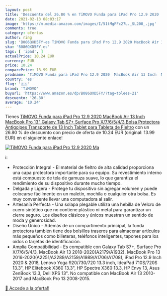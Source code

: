 ```yaml
---
layout: post
title: 'Descuento del 26.80 % en TiMOVO Funda para iPad Pro 12.9 2020  Ma'
date: 2021-02-13 08:03:17
image: 'https://m.media-amazon.com/images/I/51tMgFFc27L._SL200_.jpg'
comments: true
category: ofertas
author: ring
slug: 'B086QXD5FY-es TiMOVO Funda para iPad Pro 12.9 2020 MacBook Air 13 Inch...'
sku: 'B086QXD5FY-es'
tags: [ 'ipad', ]
actualPrice: 10.24 EUR
currency: EUR
price: 10.24
comparePrice: 13.99 EUR
prodname: 'TiMOVO Funda para iPad Pro 12.9 2020  MacBook Air 13 Inch  MacBook Pro 13"  Galaxy Tab S7+  Surface Pro X/7/6/5/4/3  Bolsa Protectora Antigolpes Transporte de 13 Inch Tablet para Tableta  de Fieltro'
country: 'es'
flag: '🇪🇸'
brand: 'TiMOVO'
buyurl: 'https://www.amazon.es/dp/B086QXD5FY/?tag=tolees-21'
descuento: '26.80'
average: '10.24'
---
```


Tienes [TiMOVO Funda para iPad Pro 12.9 2020  MacBook Air 13 Inch  MacBook Pro 13"  Galaxy Tab S7+  Surface Pro X/7/6/5/4/3  Bolsa Protectora Antigolpes Transporte de 13 Inch Tablet para Tableta  de Fieltro](https://www.amazon.es/dp/B086QXD5FY/?tag=tolees-21) con un 26.80 % de descuento con precio de oferta de 10.24 EUR (original: 13.99 EUR) en el siguiente enlace!

[![TiMOVO Funda para iPad Pro 12.9 2020  Ma](https://m.media-amazon.com/images/I/51tMgFFc27L._SL200_.jpg)](https://www.amazon.es/dp/B086QXD5FY/?tag=tolees-21)

ℹ️:

- Protección Integral - El material de fieltro de alta calidad proporciona una capa protectora importante para su equipo. Su revestimiento interno está compuesto de tela de gamuza suave, lo que garantiza el rendimiento de su dispositivo durante mucho tiempo.
- Delgada y Ligera - Protege tu dispositivo sin agregar volumen y puede colocarse fácilmente en un maletín, mochila o cualquier otra bolsa. Es muy conveniente llevar una computadora al salir.
- Artesanía Perfecta - Una solapa plegable utiliza una hebilla de Velcro de cuero sintético que no contiene plástico ni metal para garantizar un cierre seguro. Los diseños clásicos y únicos muestran un sentido de moda y generosidad.
- Diseño Único - Además de un compartimento principal, la funda protectora también tiene dos bolsillos traseros para almacenar artículos más pequeños como billeteras, teléfonos inteligentes, tapones para los oídos o tarjetas de identificación.
- Amplia Compatibilidad - Es compatible con Galaxy Tab S7+, Surface Pro X/7/6/5/4/3, MacBook Air 13 2018-2020(A2179/A1932), MacBook Pro 13 2016-2020(A2251/A2289/A2159/A1989/A1706/A1708), iPad Pro 12.9 Inch 2020 & 2018, Lenovo Yoga 920/730/720 13.3 inch, IdeaPad 710S/720S 13.3", HP Elitebook X360 13.3", HP Spectre X360 13.3, HP Envy 13, Asus ZenBook 13.3, Dell XPS 13". No compatible con MacBook Air 13 2010-2017 and MacBook Pro 13 2008-2015.

[🛒 Accede a la oferta!!](https://www.amazon.es/dp/B086QXD5FY/?tag=tolees-21)
